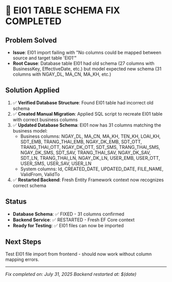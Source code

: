 # 🎉 EI01 TABLE SCHEMA FIX COMPLETED

## Problem Solved

- **Issue**: EI01 import failing with "No columns could be mapped between source and target table 'EI01'"
- **Root Cause**: Database table EI01 had old schema (27 columns with BusinessKey, EffectiveDate, etc.) but model expected new schema (31 columns with NGAY_DL, MA_CN, MA_KH, etc.)

## Solution Applied

1. ✅ **Verified Database Structure**: Found EI01 table had incorrect old schema
2. ✅ **Created Manual Migration**: Applied SQL script to recreate EI01 table with correct business columns
3. ✅ **Updated Database Schema**: EI01 now has 31 columns matching the business model:
   - Business columns: NGAY_DL, MA_CN, MA_KH, TEN_KH, LOAI_KH, SDT_EMB, TRANG_THAI_EMB, NGAY_DK_EMB, SDT_OTT, TRANG_THAI_OTT, NGAY_DK_OTT, SDT_SMS, TRANG_THAI_SMS, NGAY_DK_SMS, SDT_SAV, TRANG_THAI_SAV, NGAY_DK_SAV, SDT_LN, TRANG_THAI_LN, NGAY_DK_LN, USER_EMB, USER_OTT, USER_SMS, USER_SAV, USER_LN
   - System columns: Id, CREATED_DATE, UPDATED_DATE, FILE_NAME, ValidFrom, ValidTo
4. ✅ **Restarted Backend**: Fresh Entity Framework context now recognizes correct schema

## Status

- **Database Schema**: ✅ FIXED - 31 columns confirmed
- **Backend Service**: ✅ RESTARTED - Fresh EF Core context
- **Ready for Testing**: ✅ EI01 files can now be imported

## Next Steps

Test EI01 file import from frontend - should now work without column mapping errors.

---

_Fix completed on: July 31, 2025_
_Backend restarted at: $(date)_
